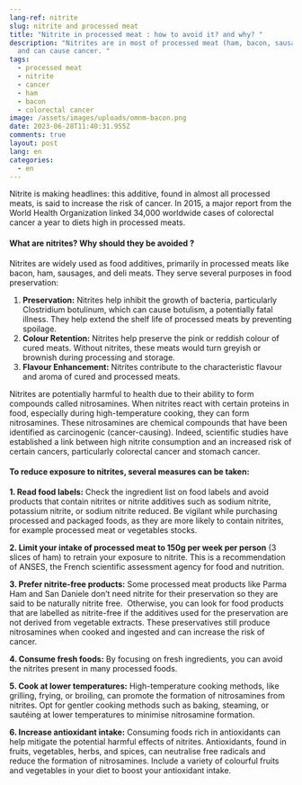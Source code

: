 ```yaml
---
lang-ref: nitrite
slug: nitrite and processed meat
title: "Nitrite in processed meat : how to avoid it? and why? "
description: "Nitrites are in most of processed meat (ham, bacon, sausages...)
  and can cause cancer. "
tags:
  - processed meat
  - nitrite
  - cancer
  - ham
  - bacon
  - colorectal cancer
image: /assets/images/uploads/omnm-bacon.png
date: 2023-06-28T11:40:31.955Z
comments: true
layout: post
lang: en
categories:
  - en
---
```

Nitrite is making headlines: this additive, found in almost all processed meats, is said to increase the risk of cancer. In 2015, a major report from the World Health Organization linked 34,000 worldwide cases of colorectal cancer a year to diets high in processed meats.

#### What are nitrites? Why should they be avoided ? 

Nitrites are widely used as food additives, primarily in processed meats like bacon, ham, sausages, and deli meats. They serve several purposes in food preservation:

1. **Preservation:** Nitrites help inhibit the growth of bacteria, particularly Clostridium botulinum, which can cause botulism, a potentially fatal illness. They help extend the shelf life of processed meats by preventing spoilage.
2. **Colour Retention:** Nitrites help preserve the pink or reddish colour of cured meats. Without nitrites, these meats would turn greyish or brownish during processing and storage.
3. **Flavour Enhancement:** Nitrites contribute to the characteristic flavour and aroma of cured and processed meats.

Nitrites are potentially harmful to health due to their ability to form compounds called nitrosamines. When nitrites react with certain proteins in food, especially during high-temperature cooking, they can form nitrosamines. These nitrosamines are chemical compounds that have been identified as carcinogenic (cancer-causing). Indeed, scientific studies have established a link between high nitrite consumption and an increased risk of certain cancers, particularly colorectal cancer and stomach cancer. 

#### To reduce exposure to nitrites, several measures can be taken:

**1. Read food labels:** Check the ingredient list on food labels and avoid products that contain nitrites or nitrite additives such as sodium nitrite, potassium nitrite, or sodium nitrite reduced. Be vigilant while purchasing processed and packaged foods, as they are more likely to contain nitrites, for example processed meat or vegetables stocks. 

**2. Limit your intake of processed meat to 150g per week per person** (3 slices of ham) to retrain your exposure to nitrite. This is a recommendation of ANSES, the French scientific assessment agency for food and nutrition. 

**3. Prefer nitrite-free products:** Some processed meat products like Parma Ham and San Daniele don’t need nitrite for their preservation so they are said to be naturally nitrite free.  Otherwise, you can look for food products that are labelled as nitrite-free if the additives used for the preservation are not derived from vegetable extracts. These preservatives still produce nitrosamines when cooked and ingested and can increase the risk of cancer. 

**4. Consume fresh foods:** By focusing on fresh ingredients, you can avoid the nitrites present in many processed foods.

**5. Cook at lower temperatures:** High-temperature cooking methods, like grilling, frying, or broiling, can promote the formation of nitrosamines from nitrites. Opt for gentler cooking methods such as baking, steaming, or sautéing at lower temperatures to minimise nitrosamine formation.

**6. Increase antioxidant intake:** Consuming foods rich in antioxidants can help mitigate the potential harmful effects of nitrites. Antioxidants, found in fruits, vegetables, herbs, and spices, can neutralise free radicals and reduce the formation of nitrosamines. Include a variety of colourful fruits and vegetables in your diet to boost your antioxidant intake.